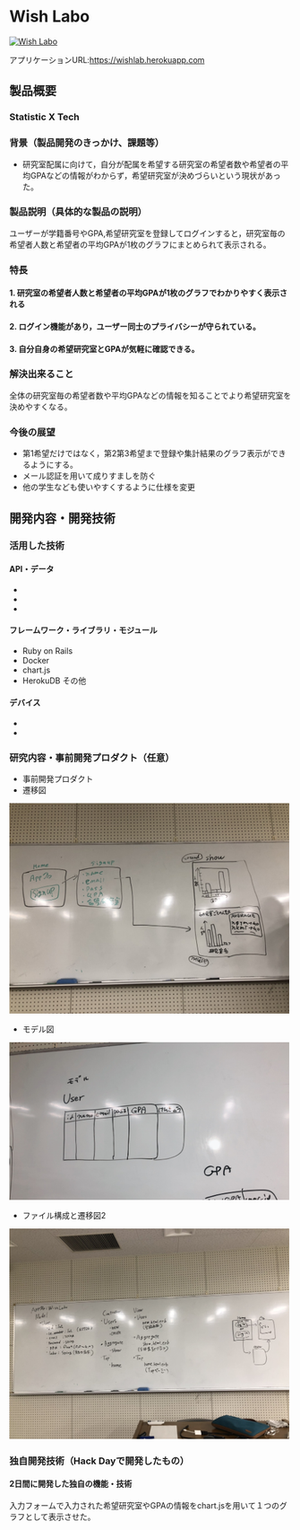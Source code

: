 # Wish Labo

[![Wish Labo](image.png)](https://www.youtube.com/watch?v=G5rULR53uMk)

アプリケーションURL:https://wishlab.herokuapp.com
## 製品概要
### Statistic X Tech

### 背景（製品開発のきっかけ、課題等）

- 研究室配属に向けて，自分が配属を希望する研究室の希望者数や希望者の平均GPAなどの情報がわからず，希望研究室が決めづらいという現状があった。

### 製品説明（具体的な製品の説明）
ユーザーが学籍番号やGPA,希望研究室を登録してログインすると，研究室毎の希望者人数と希望者の平均GPAが1枚のグラフにまとめられて表示される。

### 特長

#### 1. 研究室の希望者人数と希望者の平均GPAが1枚のグラフでわかりやすく表示される

#### 2. ログイン機能があり，ユーザー同士のプライバシーが守られている。

#### 3. 自分自身の希望研究室とGPAが気軽に確認できる。

### 解決出来ること
全体の研究室毎の希望者数や平均GPAなどの情報を知ることでより希望研究室を決めやすくなる。

### 今後の展望
- 第1希望だけではなく，第2第3希望まで登録や集計結果のグラフ表示ができるようにする。
- メール認証を用いて成りすましを防ぐ
- 他の学生なども使いやすくするように仕様を変更
## 開発内容・開発技術
### 活用した技術
#### API・データ
* 
* 
* 

#### フレームワーク・ライブラリ・モジュール
* Ruby on Rails
* Docker 
* chart.js 
* HerokuDB その他
#### デバイス
* 
* 

### 研究内容・事前開発プロダクト（任意）
* 事前開発プロダクト
* 遷移図   
<img src="https://github.com/jphacks/ON_1805/blob/readme/picture/S__50069557.jpg" width="500">

* モデル図
<img src="https://github.com/jphacks/ON_1805/blob/readme/picture/S__50069558.jpg" width="500">

* ファイル構成と遷移図2
<img src="https://github.com/jphacks/ON_1805/blob/readme/picture/S__50069559.jpg" width="500">

### 独自開発技術（Hack Dayで開発したもの）
#### 2日間に開発した独自の機能・技術
入力フォームで入力された希望研究室やGPAの情報をchart.jsを用いて１つのグラフとして表示させた。
